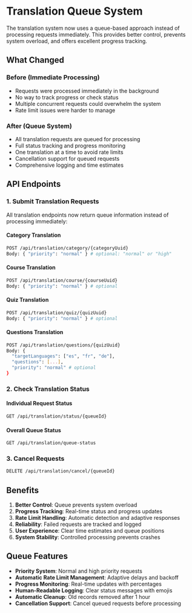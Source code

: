 # Translation Queue System

The translation system now uses a queue-based approach instead of processing requests immediately. This provides better control, prevents system overload, and offers excellent progress tracking.

## What Changed

### Before (Immediate Processing)
- Requests were processed immediately in the background
- No way to track progress or check status
- Multiple concurrent requests could overwhelm the system
- Rate limit issues were harder to manage

### After (Queue System)
- All translation requests are queued for processing
- Full status tracking and progress monitoring
- One translation at a time to avoid rate limits
- Cancellation support for queued requests
- Comprehensive logging and time estimates

## API Endpoints

### 1. Submit Translation Requests

All translation endpoints now return queue information instead of processing immediately:

#### Category Translation
```bash
POST /api/translation/category/{categoryUuid}
Body: { "priority": "normal" } # optional: "normal" or "high"
```

#### Course Translation
```bash
POST /api/translation/course/{courseUuid}
Body: { "priority": "normal" } # optional
```

#### Quiz Translation
```bash
POST /api/translation/quiz/{quizUuid}
Body: { "priority": "normal" } # optional
```

#### Questions Translation
```bash
POST /api/translation/questions/{quizUuid}
Body: {
  "targetLanguages": ["es", "fr", "de"],
  "questions": [...],
  "priority": "normal" # optional
}
```

### 2. Check Translation Status

#### Individual Request Status
```bash
GET /api/translation/status/{queueId}
```

#### Overall Queue Status
```bash
GET /api/translation/queue-status
```

### 3. Cancel Requests

```bash
DELETE /api/translation/cancel/{queueId}
```

## Benefits

1. **Better Control**: Queue prevents system overload
2. **Progress Tracking**: Real-time status and progress updates
3. **Rate Limit Handling**: Automatic detection and adaptive responses
4. **Reliability**: Failed requests are tracked and logged
5. **User Experience**: Clear time estimates and queue positions
6. **System Stability**: Controlled processing prevents crashes

## Queue Features

- **Priority System**: Normal and high priority requests
- **Automatic Rate Limit Management**: Adaptive delays and backoff
- **Progress Monitoring**: Real-time updates with percentages
- **Human-Readable Logging**: Clear status messages with emojis
- **Automatic Cleanup**: Old records removed after 1 hour
- **Cancellation Support**: Cancel queued requests before processing 